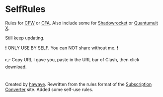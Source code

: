 # SelfRules

Rules for [CFW](https://github.com/Fndroid/clash_for_windows_pkg/releases) or [CFA](https://github.com/Kr328/ClashForAndroid/releases). Also include some for [Shadowrocket](https://apps.apple.com/app/shadowrocket/id932747118) or [Quantumult X](https://apps.apple.com/app/quantumult-x/id1443988620).

Still keep updating.

❗ ONLY USE BY SELF. You can NOT share without me. ❗

👉 Copy URL I gave you, paste in the URL bar of Clash, then click download.
#
Created by [hawave](https://t.me/mkcen). Rewritten from the rules format of the [Subscription Converter](https://sublink.dev) site. Added some self-use rules.
